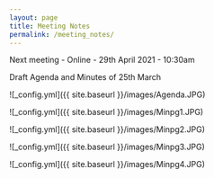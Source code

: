 ```yaml
---
layout: page
title: Meeting Notes
permalink: /meeting_notes/
---
```


Next meeting - Online - 29th April 2021 - 10:30am 

Draft Agenda and Minutes of 25th March

![_config.yml]({{ site.baseurl }}/images/Agenda.JPG)

![_config.yml]({{ site.baseurl }}/images/Minpg1.JPG)

![_config.yml]({{ site.baseurl }}/images/Minpg2.JPG)

![_config.yml]({{ site.baseurl }}/images/Minpg3.JPG)

![_config.yml]({{ site.baseurl }}/images/Minpg4.JPG)
